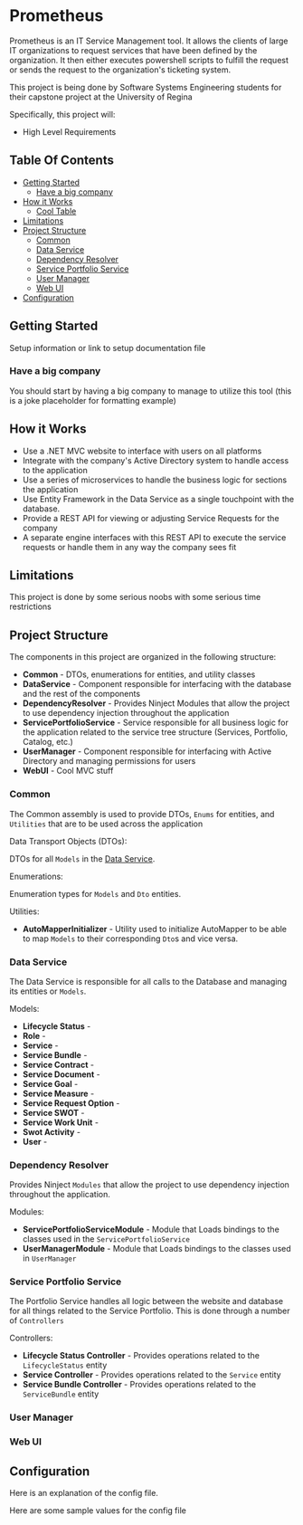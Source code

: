 # Prometheus
Prometheus is an IT Service Management tool. It allows the clients of large IT organizations to request services that have been defined by the organization. It then either executes powershell scripts to fulfill the request or sends the request to the organization's ticketing system. 

This project is being done by Software Systems Engineering students for their capstone project at the University of Regina

Specifically, this project will:
- High Level Requirements

## Table Of Contents
* [Getting Started](#getting-started)
  * [Have a big company](#have-a-big-company)
* [How it Works](#how-it-works)
  * [Cool Table](#cool-table)
* [Limitations](#limitations)
* [Project Structure](#project-structure)
  * [Common](#common)
  * [Data Service](#data-service)
  * [Dependency Resolver](#dependency-resolver)
  * [Service Portfolio Service](#service-portfolio-service)
  * [User Manager](#user-manager)
  * [Web UI](#web-ui)
* [Configuration](#configuration)

## Getting Started
Setup information or link to setup documentation file

### Have a big company
You should start by having a big company to manage to utilize this tool (this is a joke placeholder for formatting example)

## How it Works
 * Use a .NET MVC website to interface with users on all platforms
 * Integrate with the company's Active Directory system to handle access to the application
 * Use a series of microservices to handle the business logic for sections the application
 * Use Entity Framework in the Data Service as a single touchpoint with the database.
 * Provide a REST API for viewing or adjusting Service Requests for the company
 * A separate engine interfaces with this REST API to execute the service requests or handle them in any way the company sees fit

## Limitations
This project is done by some serious noobs with some serious time restrictions

## Project Structure
The components in this project are organized in the following structure:

* **Common** - DTOs, enumerations for entities, and utility classes
* **DataService** - Component responsible for interfacing with the database and the rest of the components
* **DependencyResolver** - Provides Ninject Modules that allow the project to use dependency injection throughout the application
* **ServicePortfolioService** - Service responsible for all business logic for the application related to the service tree structure (Services, Portfolio, Catalog, etc.)
* **UserManager** - Component responsible for interfacing with Active Directory and managing permissions for users
* **WebUI** - Cool MVC stuff

### Common
The Common assembly is used to provide DTOs, `Enums` for entities, and `Utilities` that are to be used across the application

Data Transport Objects (DTOs):

DTOs for all `Models` in the [Data Service](#data-service).

Enumerations: 

Enumeration types for `Models` and `Dto` entities.

Utilities:
* **AutoMapperInitializer** - Utility used to initialize AutoMapper to be able to map `Models` to their corresponding `Dto`s and vice versa.

### Data Service
The Data Service is responsible for all calls to the Database and managing its entities or `Models`.

Models:
* **Lifecycle Status** - 
* **Role** - 
* **Service** - 
* **Service Bundle** - 
* **Service Contract** - 
* **Service Document** - 
* **Service Goal** - 
* **Service Measure** - 
* **Service Request Option** - 
* **Service SWOT** - 
* **Service Work Unit** - 
* **Swot Activity** - 
* **User** - 

### Dependency Resolver
Provides Ninject `Modules` that allow the project to use dependency injection throughout the application.

Modules:
* **ServicePortfolioServiceModule** - Module that Loads bindings to the classes used in the `ServicePortfolioService`
* **UserManagerModule** - Module that Loads bindings to the classes used in `UserManager`

### Service Portfolio Service
The Portfolio Service handles all logic between the website and database for all things related to the Service Portfolio. This is done through a number of `Controllers`

Controllers:
* **Lifecycle Status Controller** - Provides operations related to the `LifecycleStatus` entity
* **Service Controller** - Provides operations related to the `Service` entity
* **Service Bundle Controller** - Provides operations related to the `ServiceBundle` entity

### User Manager

### Web UI

## Configuration
Here is an explanation of the config file.

Here are some sample values for the config file
